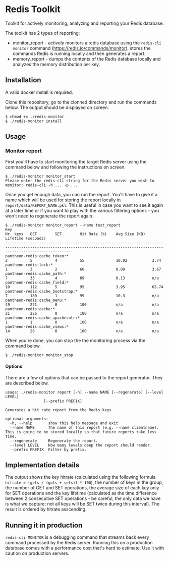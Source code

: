 # Redis Toolkit
Toolkit for actively monitoring, analyzing and reporting your Redis database.

The toolkit has 2 types of reporting:
* monitor_report - actively monitors a redis database using the `redis-cli monitor` command (https://redis.io/commands/monitor), stores the commands Redis is running locally and then generates a report.
* memory_report - dumps the contents of the Redis database locally and analyzes the memory distribution per key.

## Installation
A valid docker install is required. 

Clone this repository, go to the clonned directory and run the commands below. The output should be displayed on screen.

```
$ chmod +x ./redis-monitor
$ ./redis-monitor install
```

## Usage

### Monitor report

First you'll have to start monitoring the target Redis server using the command below and following the instructions on screen.

```
$ ./redis-monitor monitor_start
Please enter the redis-cli string for the Redis server you wish to monitor: redis-cli -h ... -p ...
```

Once you get enough data, you can run the report. You'll have to give it a name which will be used for storing the report locally in `report/data/REPORT_NAME.pkl`. This is useful in case you want to see it again at a later time or if you want to play with the various filtering options - you won't need to regenerate the report again.

```
$ ./redis-monitor monitor_report --name test_report
Key                                                                                        Nr. keys   GET        SET        Hit Rate (%)    Avg Size (KB)   Lifetime (seconds)
--------------------------------------------------------------------------------------------------------------------------------------------------------------------------
pantheon-redis:cache_token:*                                                               2          5          4          55              10.02           3.74
pantheon-redis:lock:*                                                                      1          3          2          60              0.09            3.67
pantheon-redis:cache_path:*                                                                7          33         4          89              0.13            n/a
pantheon-redis:cache_field:*                                                               10         112        5          95              3.95            63.74
pantheon-redis:cache_bootstrap:*                                                           7          180        1          99              10.3            n/a
pantheon-redis:cache_menu:*                                                                49         221        0          100             n/a             n/a
pantheon-redis:cache:*                                                                     21         226        0          100             n/a             n/a
pantheon-redis:cache_apachesolr:*                                                          1          1          0          100             n/a             n/a
pantheon-redis:cache_views:*                                                               14         28         0          100             n/a             n/a
```

When you're done, you can stop the the monitoring process via the command below.

```
$ ./redis-monitor monitor_stop
```

#### Options
There are a few of options that can be passed to the report generator. They are described below. 

```
usage: ./redis-monitor report [-h] --name NAME [--regenerate] [--level LEVEL]
                 [--prefix PREFIX]

Generates a hit rate report from the Redis keys

optional arguments:
  -h, --help       show this help message and exit
  --name NAME      The name of this report (e.g. --name clientname). This is going to be stored locally so that future reports take less time.
  --regenerate     Regenerate the report.
  --level LEVEL    How many levels deep the report should render.
  --prefix PREFIX  Filter by prefix.
```

## Implementation details
The output shows the key hitrate (calculated using the following formula `hitrate = (gets / (gets + sets)) * 100`), the number of keys in the group, the number of GET and SET operations, the average size of each key only for SET operations and the key lifetime (calculated as the time difference between 2 consecutive SET operations - be careful, the only data we have is what we capture; not all keys will be SET twice during this interval). The result is ordered by hitrate asscending.

## Running it in production
`redis-cli MONITOR` is a debugging command that streams back every command processed by the Redis server. Running this on a production database comes with a performance cost that's hard to estimate. Use it with caution on production servers.
